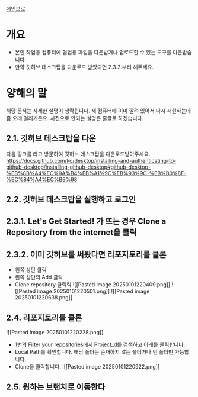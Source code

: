 [메인으로](https://github.com/chocokart2/PublicObsidian/blob/main/FreeLecture/T%ED%8C%80%EC%9A%A9%20%EA%B3%B5%EA%B0%9C%20%EB%AC%B8%EC%84%9C/2024/Team%20Null/Team%20Null%20-%20%EA%B9%83%ED%97%88%EB%B8%8C101%20-%2000%20%EB%A9%94%EC%9D%B8.md)

# 개요
- 본인 작업용 컴퓨터에 협업용 파일을 다운받거나 업로드할 수 있는 도구를 다운받습니다.
- 만약 깃허브 데스크탑을 다운로드 받았다면 2.3.2.부터 해주세요.
# 양해의 말
해당 문서는 자세한 설명이 생략됩니다. 제 컴퓨터에 이미 깔려 있어서 다시 재현하는데 좀 오래 걸리거든요. 사진으로 안되는 설명은 줄글로 하겠습니다.

## 2.1. 깃허브 데스크탑을 다운
다음 링크를 타고 방문하여 깃허브 데스크탑을 다운로드받아주세요.
https://docs.github.com/ko/desktop/installing-and-authenticating-to-github-desktop/installing-github-desktop#github-desktop-%EB%8B%A4%EC%9A%B4%EB%A1%9C%EB%93%9C-%EB%B0%8F-%EC%84%A4%EC%B9%98

## 2.2. 깃허브 데스크탑을 실행하고 로그인
## 2.3.1. Let's Get Started! 가 뜨는 경우 Clone a Repository from the internet을 클릭

## 2.3.2. 이미 깃허브를 써봤다면 리포지토리를 클론
- 왼쪽 상단 클릭
- 왼쪽 상단의 Add 클릭
- Clone repository 클릭릭
![[Pasted image 20250101220409.png]]
![[Pasted image 20250101220501.png]]
![[Pasted image 20250101220638.png]]
## 2.4. 리포지토리를 클론

![[Pasted image 20250101220228.png]]
- 1번의 Filter your repositories에서 Project_d를 검색하고 아래를 클릭합니다.
- Local Path를 확인합니다. 해당 폴더는 존재하지 않는 폴더거나 빈 폴더만 가능합니다.
- Clone을 클릭합니다.
![[Pasted image 20250101220922.png]]
## 2.5. 원하는 브랜치로 이동한다

